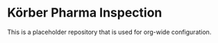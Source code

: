 # Körber Pharma Inspection
This is a placeholder repository that is used for org-wide configuration.

